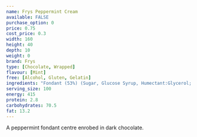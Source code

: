 ```yaml
---
name: Frys Peppermint Cream
available: FALSE
purchase_option: 0
price: 0.75
cost_price: 0.3
width: 160
height: 40
depth: 10
weight: 0
brand: Frys
type: [Chocolate, Wrapped]
flavour: [Mint]
free: [Alcohol, Gluten, Gelatin]
ingredients: "Fondant (53%) (Sugar, Glucose Syrup, Humectant:Glycerol; Flavouring), Chocolate (Sugar, Cocoa Mass, Cocoa Butter, Vegetable Fat, Emulsifier: Soya Lecithin, E476)"
serving_size: 100
energy: 415
protein: 2.8
carbohydrates: 70.5
fat: 13.2
---
```

A peppermint fondant centre enrobed in dark chocolate.